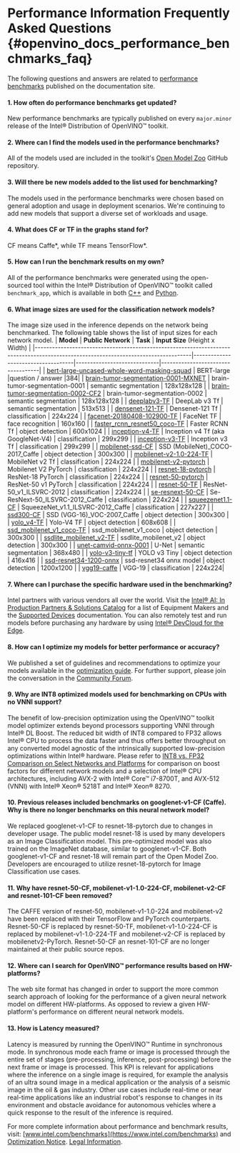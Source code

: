 # Performance Information Frequently Asked Questions {#openvino_docs_performance_benchmarks_faq}

The following questions and answers are related to [performance benchmarks](./performance_benchmarks.md) published on the documentation site.

#### 1. How often do performance benchmarks get updated?
New performance benchmarks are typically published on every `major.minor` release of the Intel® Distribution of OpenVINO™ toolkit.

#### 2. Where can I find the models used in the performance benchmarks?
All of the models used are included in the toolkit's [Open Model Zoo](https://github.com/openvinotoolkit/open_model_zoo) GitHub repository.

#### 3. Will there be new models added to the list used for benchmarking?
The models used in the performance benchmarks were chosen based on general adoption and usage in deployment scenarios. We're continuing to add new models that support a diverse set of workloads and usage.

#### 4. What does CF or TF in the graphs stand for?
CF means Caffe*, while TF means TensorFlow*.

#### 5. How can I run the benchmark results on my own?
All of the performance benchmarks were generated using the open-sourced tool within the Intel® Distribution of OpenVINO™ toolkit called `benchmark_app`, which is available in both [C++](../../samples/cpp/benchmark_app/README.md) and [Python](../../tools/benchmark_tool/README.md).

#### 6. What image sizes are used for the classification network models?
The image size used in the inference depends on the network being benchmarked. The following table shows the list of input sizes for each network model.
|   **Model**																														 |   **Public Network**               |     **Task**                | **Input Size** (Height x Width)   |
|------------------------------------------------------------------------------------------------------------------------------------|------------------------------------|-----------------------------|-----------------------------------|
| [bert-large-uncased-whole-word-masking-squad](https://github.com/openvinotoolkit/open_model_zoo/tree/master/models/intel/bert-large-uncased-whole-word-masking-squad-int8-0001) | BERT-large	|question / answer	|384|
| [brain-tumor-segmentation-0001-MXNET](https://github.com/openvinotoolkit/open_model_zoo/tree/master/models/public/brain-tumor-segmentation-0001) | brain-tumor-segmentation-0001 | semantic segmentation       | 128x128x128 |
| [brain-tumor-segmentation-0002-CF2](https://github.com/openvinotoolkit/open_model_zoo/tree/master/models/public/brain-tumor-segmentation-0002)   | brain-tumor-segmentation-0002 | semantic segmentation       | 128x128x128 |
| [deeplabv3-TF](https://github.com/openvinotoolkit/open_model_zoo/tree/master/models/public/deeplabv3)                                    |	DeepLab v3 Tf	                      | semantic segmentation	    | 513x513                          |
| [densenet-121-TF](https://github.com/openvinotoolkit/open_model_zoo/tree/master/models/public/densenet-121-tf)                  | Densenet-121 Tf	                      | classification	            | 224x224                 |
| [facenet-20180408-102900-TF](https://github.com/openvinotoolkit/open_model_zoo/tree/master/models/public/facenet-20180408-102900)        | FaceNet TF                            | face recognition            | 160x160                        |
| [faster_rcnn_resnet50_coco-TF](https://github.com/openvinotoolkit/open_model_zoo/tree/master/models/public/faster_rcnn_resnet50_coco)    | Faster RCNN Tf                        | object detection            | 600x1024					     |
| [inception-v4-TF](https://github.com/openvinotoolkit/open_model_zoo/tree/develop/models/public/googlenet-v4-tf)				  | Inception v4 Tf (aka GoogleNet-V4)    | classification              | 299x299				  |
| [inception-v3-TF](https://github.com/openvinotoolkit/open_model_zoo/tree/master/models/public/googlenet-v3)							  | Inception v3 Tf                       | classification              | 299x299				  |
| [mobilenet-ssd-CF](https://github.com/openvinotoolkit/open_model_zoo/tree/master/models/public/mobilenet-ssd)						      | SSD (MobileNet)_COCO-2017_Caffe       | object detection            | 300x300						 |
| [mobilenet-v2-1.0-224-TF](https://github.com/openvinotoolkit/open_model_zoo/tree/master/models/public/mobilenet-v2-1.0-224)			  | MobileNet v2 Tf                       | classification              | 224x224						 |
| [mobilenet-v2-pytorch](https://github.com/openvinotoolkit/open_model_zoo/tree/master/models/public/mobilenet-v2-pytorch )		  | Mobilenet V2 PyTorch                  | classification              | 224x224					     |
| [resnet-18-pytorch](https://github.com/openvinotoolkit/open_model_zoo/tree/master/models/public/resnet-18-pytorch)		  			      | ResNet-18 PyTorch                     | classification              | 224x224						 |
| [resnet-50-pytorch](https://github.com/openvinotoolkit/open_model_zoo/tree/master/models/public/resnet-50-pytorch)              | ResNet-50 v1 PyTorch                  | classification              | 224x224                        |
| [resnet-50-TF](https://github.com/openvinotoolkit/open_model_zoo/tree/master/models/public/resnet-50-tf)								  | ResNet-50_v1_ILSVRC-2012              | classification              | 224x224						 |
| [se-resnext-50-CF](https://github.com/openvinotoolkit/open_model_zoo/tree/master/models/public/se-resnext-50)						      | Se-ResNext-50_ILSVRC-2012_Caffe       | classification              | 224x224						 |
| [squeezenet1.1-CF](https://github.com/openvinotoolkit/open_model_zoo/tree/master/models/public/squeezenet1.1)						      | SqueezeNet_v1.1_ILSVRC-2012_Caffe     | classification              | 227x227						 |
| [ssd300-CF](https://github.com/openvinotoolkit/open_model_zoo/tree/master/models/public/ssd300)										  | SSD (VGG-16)_VOC-2007_Caffe           | object detection            | 300x300						 |
| [yolo_v4-TF](https://github.com/openvinotoolkit/open_model_zoo/tree/master/models/public/yolo-v4-tf)                            | Yolo-V4 TF                            |	object detection	        | 608x608                        |
| [ssd_mobilenet_v1_coco-TF](https://github.com/openvinotoolkit/open_model_zoo/tree/master/models/public/ssd_mobilenet_v1_coco)   | ssd_mobilenet_v1_coco                 | object detection            | 300x300                        |
| [ssdlite_mobilenet_v2-TF](https://github.com/openvinotoolkit/open_model_zoo/tree/master/models/public/ssdlite_mobilenet_v2)     | ssdlite_mobilenet_v2                  | object detection            | 300x300                        |
| [unet-camvid-onnx-0001](https://github.com/openvinotoolkit/open_model_zoo/blob/master/models/intel/unet-camvid-onnx-0001/description/unet-camvid-onnx-0001.md) | U-Net  | semantic segmentation       | 368x480                        |
| [yolo-v3-tiny-tf](https://github.com/openvinotoolkit/open_model_zoo/tree/develop/models/public/yolo-v3-tiny-tf)                 | YOLO v3 Tiny                          | object detection            | 416x416 |
| [ssd-resnet34-1200-onnx](https://github.com/openvinotoolkit/open_model_zoo/tree/develop/models/public/ssd-resnet34-1200-onnx)   | ssd-resnet34 onnx model               | object detection            | 1200x1200 |
| [vgg19-caffe](https://github.com/openvinotoolkit/open_model_zoo/tree/master/models/public/vgg19-caffe2)                         | VGG-19                                | classification              | 224x224|

#### 7. Where can I purchase the specific hardware used in the benchmarking?
Intel partners with various vendors all over the world. Visit the [Intel® AI: In Production Partners & Solutions Catalog](https://www.intel.com/content/www/us/en/internet-of-things/ai-in-production/partners-solutions-catalog.html) for a list of Equipment Makers and the [Supported Devices](../OV_Runtime_UG/supported_plugins/Supported_Devices.md) documentation. You can also remotely test and run models before purchasing any hardware by using [Intel® DevCloud for the Edge](http://devcloud.intel.com/edge/).

#### 8. How can I optimize my models for better performance or accuracy?
We published a set of guidelines and recommendations to optimize your models available in the [optimization guide](../optimization_guide/dldt_optimization_guide.md). For further support, please join the conversation in the [Community Forum](https://software.intel.com/en-us/forums/intel-distribution-of-openvino-toolkit).

#### 9. Why are INT8 optimized models used for benchmarking on CPUs with no VNNI support?
The benefit of low-precision optimization using the OpenVINO™ toolkit model optimizer extends beyond processors supporting VNNI through Intel® DL Boost. The reduced bit width of INT8 compared to FP32 allows Intel® CPU to process the data faster and thus offers better throughput on any converted model agnostic of the intrinsically supported low-precision optimizations within Intel® hardware. Please refer to [INT8 vs. FP32 Comparison on Select Networks and Platforms](performance_int8_vs_fp32.md) for comparison on boost factors for different network models and a selection of Intel® CPU architectures, including AVX-2 with Intel® Core™ i7-8700T, and AVX-512 (VNNI) with Intel® Xeon® 5218T and Intel® Xeon® 8270.

#### 10. Previous releases included benchmarks on googlenet-v1-CF (Caffe). Why is there no longer benchmarks on this neural network model?
We replaced googlenet-v1-CF to resnet-18-pytorch due to changes in developer usage. The public model resnet-18 is used by many developers as an Image Classification model. This pre-optimized model was also trained on the ImageNet database, similar to googlenet-v1-CF. Both googlenet-v1-CF and resnet-18 will remain part of the Open Model Zoo. Developers are encouraged to utilize resnet-18-pytorch for Image Classification use cases.

#### 11. Why have resnet-50-CF, mobilenet-v1-1.0-224-CF, mobilenet-v2-CF and resnet-101-CF been removed?
The CAFFE version of resnet-50, mobilenet-v1-1.0-224 and mobilenet-v2 have been replaced with their TensorFlow and PyTorch counterparts. Resnet-50-CF is replaced by resnet-50-TF, mobilenet-v1-1.0-224-CF is replaced by mobilenet-v1-1.0-224-TF and mobilenet-v2-CF is replaced by mobilenetv2-PyTorch. Resnet-50-CF an resnet-101-CF are no longer maintained at their public source repos.

#### 12. Where can I search for OpenVINO™ performance results based on HW-platforms?
The web site format has changed in order to support the more common search approach of looking for the performance of a given neural network model on different HW-platforms. As opposed to review a given HW-platform's performance on different neural network models.

#### 13. How is Latency measured?
Latency is measured by running the OpenVINO™ Runtime in synchronous mode. In synchronous mode each frame or image is processed through the entire set of stages (pre-processing, inference, post-processing) before the next frame or image is processed. This KPI is relevant for applications where the inference on a single image is required, for example the analysis of an ultra sound image in a medical application or the analysis of a seismic image in the oil & gas industry. Other use cases include real-time or near real-time applications like an industrial robot's response to changes in its environment and obstacle avoidance for autonomous vehicles where a quick response to the result of the inference is required.

For more complete information about performance and benchmark results, visit: [www.intel.com/benchmarks](https://www.intel.com/benchmarks) and [Optimization Notice](https://software.intel.com/articles/optimization-notice). [Legal Information](../Legal_Information.md).
